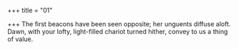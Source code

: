 +++
title = "01"

+++
The first beacons have been seen opposite; her unguents diffuse aloft. Dawn, with your lofty, light-filled chariot turned hither, convey to us a  thing of value.  